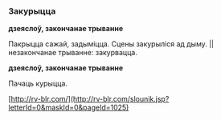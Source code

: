 ### Закурыцца
**дзеяслоў, закончанае трыванне**

Пакрыцца сажай, задыміцца. Сцены закурыліся ад дыму. || незакончанае трыванне: закурвацца.

**дзеяслоў, закончанае трыванне**

Пачаць курыцца.

<a rel="author">[http://rv-blr.com/](http://rv-blr.com/slounik.jsp?letterId=0&maskId=0&pageId=1025)</a>
